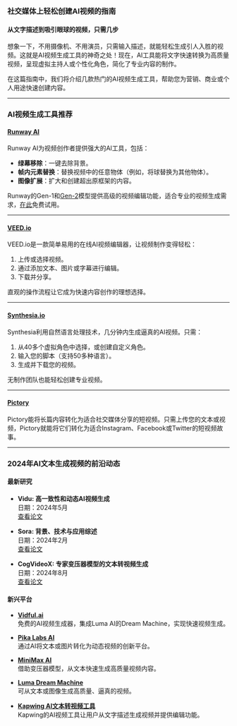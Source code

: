 ### 社交媒体上轻松创建AI视频的指南

#### 从文字描述到吸引眼球的视频，只需几步

想象一下，不用摄像机、不用演员，只需输入描述，就能轻松生成引人入胜的视频。这就是AI视频生成工具的神奇之处！现在，AI工具能将文字快速转换为高质量视频，呈现虚拟主持人或个性化角色，简化了专业内容的制作。

在这篇指南中，我们将介绍几款热门的AI视频生成工具，帮助您为营销、商业或个人用途快速创建内容。

---

### AI视频生成工具推荐

#### [Runway AI](https://runwayml.com/)

Runway AI为视频创作者提供强大的AI工具，包括：

- **绿幕移除**：一键去除背景。
- **帧内元素替换**：替换视频中的任意物体（例如，将球替换为其他物体）。
- **图像扩展**：扩大和创建超出原框架的内容。

Runway的Gen-1和[Gen-2](https://dataconomy.com/blog/2023/03/21/what-is-runway-ai-gen-2-text-to-video-ai/)模型提供高级的视频编辑功能，适合专业的视频生成需求，[在此](https://runwayml.com/)免费试用。

---

#### [VEED.io](https://www.veed.io/)

VEED.io是一款简单易用的在线AI视频编辑器，让视频制作变得轻松：

1. 上传或选择视频。
2. 通过添加文本、图片或字幕进行编辑。
3. 下载并分享。

直观的操作流程让它成为快速内容创作的理想选择。

---

#### [Synthesia.io](https://www.synthesia.io/)

Synthesia利用自然语言处理技术，几分钟内生成逼真的AI视频。只需：

1. 从40多个虚拟角色中选择，或创建自定义角色。
2. 输入您的脚本（支持50多种语言）。
3. 生成并下载您的视频。

无制作团队也能轻松创建专业视频。

---

#### [Pictory](https://pictory.ai/)

Pictory能将长篇内容转化为适合社交媒体分享的短视频。只需上传您的文本或视频，Pictory就能将它们转化为适合Instagram、Facebook或Twitter的短视频故事。

---

### 2024年AI文本生成视频的前沿动态

#### 最新研究

- **Vidu: 高一致性和动态AI视频生成**  
  日期：2024年5月  
  [查看论文](https://arxiv.org/abs/2405.04233)

- **Sora: 背景、技术与应用综述**  
  日期：2024年2月  
  [查看论文](https://arxiv.org/abs/2402.17177)

- **CogVideoX: 专家变压器模型的文本转视频生成**  
  日期：2024年8月  
  [查看论文](https://arxiv.org/abs/2408.06072)

#### 新兴平台

- **[Vidful.ai](https://vidful.ai/)**  
  免费的AI视频生成器，集成Luma AI的Dream Machine，实现快速视频生成。

- **[Pika Labs AI](https://pikartai.com/)**  
  通过AI将文本或图片转化为动态视频的创新平台。

- **[MiniMax AI](https://www.minimaxai.co/)**  
  借助变压器模型，从文本快速生成高质量视频内容。

- **[Luma Dream Machine](https://lumalabs.ai/dream-machine)**  
  可从文本或图像生成高质量、逼真的视频。

- **[Kapwing AI文本转视频工具](https://www.kapwing.com/ai/text-to-video)**  
  Kapwing的AI视频工具让用户从文字描述生成视频并提供编辑功能。
